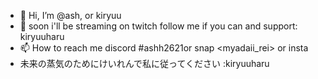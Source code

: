 - 👋 Hi, I’m @ash, or kiryuu 
- 💞️ soon i'll be streaming on twitch follow me if you can and support: kiryuuharu
- 📫 How to reach me discord #ashh2621or snap <myadaii_rei> or insta <iheartwaifu>
- 未来の蒸気のためにけいれんで私に従ってください :kiryuuharu
